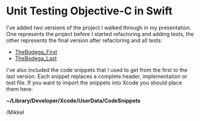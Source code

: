 # Unit Testing Objective-C in Swift

I've added two versions of the project I walked through in my presentation. One represents the project before I started refactoring and adding tests, the other represents the final version after refactoring and all tests:

* [TheBodega_First](TheBodega_First/)
* [TheBodega_Last](TheBodega_Last/)

I've also included the code snippets that I used to get from the first to the last version. Each snippet replaces a complete header, implementation or test file. If you want to import the snippets into Xcode you should place them here:

**~/Library/Developer/Xcode/UserData/CodeSnippets**

/Mikkel



